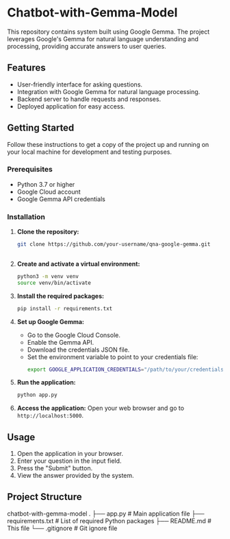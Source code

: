 # Chatbot-with-Gemma-Model

This repository contains system built using Google Gemma. The project leverages Google's Gemma for natural language understanding and processing, providing accurate answers to user queries.

## Features

- User-friendly interface for asking questions.
- Integration with Google Gemma for natural language processing.
- Backend server to handle requests and responses.
- Deployed application for easy access.

## Getting Started

Follow these instructions to get a copy of the project up and running on your local machine for development and testing purposes.

### Prerequisites

- Python 3.7 or higher
- Google Cloud account
- Google Gemma API credentials

### Installation

1. **Clone the repository:**
    ```sh
    git clone https://github.com/your-username/qna-google-gemma.git
  
    ```

2. **Create and activate a virtual environment:**
    ```sh
    python3 -m venv venv
    source venv/bin/activate
    ```

3. **Install the required packages:**
    ```sh
    pip install -r requirements.txt
    ```

4. **Set up Google Gemma:**
    - Go to the Google Cloud Console.
    - Enable the Gemma API.
    - Download the credentials JSON file.
    - Set the environment variable to point to your credentials file:
      ```sh
      export GOOGLE_APPLICATION_CREDENTIALS="/path/to/your/credentials.json"
      ```

5. **Run the application:**
    ```sh
    python app.py
    ```

6. **Access the application:**
    Open your web browser and go to `http://localhost:5000`.

## Usage

1. Open the application in your browser.
2. Enter your question in the input field.
3. Press the "Submit" button.
4. View the answer provided by the system.

## Project Structure
chatbot-with-gemma-model
.
├── app.py                # Main application file
├── requirements.txt      # List of required Python packages
├── README.md             # This file
└── .gitignore            # Git ignore file
